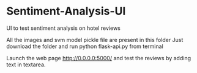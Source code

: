 # Sentiment-Analysis-UI
UI to test sentiment analysis on hotel reviews

All the images and svm model pickle file are present in this folder
Just download the folder and run python flask-api.py from terminal

Launch the web page http://0.0.0.0:5000/ and test the reviews by adding text in textarea.
